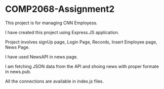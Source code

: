 # COMP2068-Assignment2
This project is for managing CNN Employess. 

I have created this project using Express.JS application.

Project involves signUp page, Login Page, Records, Insert Employee page, News Page.

I have used NewsAPI in news page.

I am fetching JSON data from the API and shoing news with proper formate in news.pub.

All the connections are available in index.js files.

